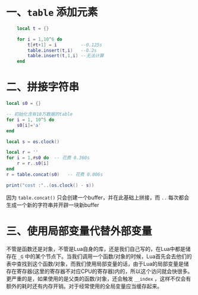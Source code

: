 # 一、`table` 添加元素
``` lua
    local t = {}

    for i = 1,10^6 do
        t[#t+1] = i         --0.125s
        table.insert(t,i)   --0.2s
        table.insert(t,1,i) --无法计算
    end
```


# 二、拼接字符串
```lua
local s0 = {}

-- 初始化含有10万数据的table
for i = 1, 10^5 do
    s0[i]='a'   
end

local s = os.clock()

local r = ''
for i = 1,#s0 do  -- 花费 0.360s
	r = r..s0[i]  
end
r = table.concat(s0)   -- 花费 0.006s

print("cost :"..(os.clock() - s))   

```
因为 `table.concat()` 只会创建一个buffer，并在此基础上拼接，而 `..` 每次都会生成一个新的字符串并开辟一块新buffer


# 三、使用局部变量代替外部变量

不管是函数还是对象，不管是Lua自身的库，还是我们自己写的，在Lua中都是储存在 `_G` 中的某个节点下。当我们调用一个函数/对象的时候，Lua首先会去他们的表中查找到这个函数/对象，而我们使用局部变量的话，由于Lua的局部变量是储存在寄存器(这里的寄存器不对应CPU的寄存器)内的，所以这个访问就会快很多。更严重的是，如果使用的是父类的函数/对象，还会触发 `__index` ，这样不仅会有额外的耗时还有内存开销。对于经常使用的全局变量应当缓存起来。

